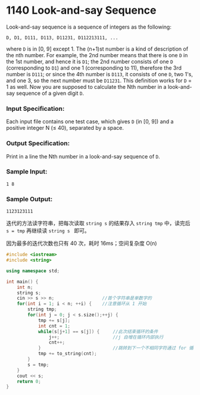 # 1140 Look-and-say Sequence

Look-and-say sequence is a sequence of integers as the following:

```
D, D1, D111, D113, D11231, D112213111, ...   
```

where `D` is in [0, 9] except 1. The (n+1)st number is a kind of description of the nth number. For example, the 2nd number means that there is one `D` in the 1st number, and hence it is `D1`; the 2nd number consists of one `D` (corresponding to `D1`) and one 1 (corresponding to 11), therefore the 3rd number is `D111`; or since the 4th number is `D113`, it consists of one `D`, two 1's, and one 3, so the next number must be `D11231`. This definition works for `D` = 1 as well. Now you are supposed to calculate the Nth number in a look-and-say sequence of a given digit `D`.

### Input Specification:

Each input file contains one test case, which gives `D` (in [0, 9]) and a positive integer N (≤ 40), separated by a space.

### Output Specification:

Print in a line the Nth number in a look-and-say sequence of `D`.

### Sample Input:

```in
1 8    
```

### Sample Output:

```out
1123123111
```



迭代的方法读字符串，把每次读取 `string s` 的结果存入 `string tmp` 中，读完后 `s = tmp`  再继续读 `string s ` 即可。

因为最多的迭代次数也只有 40 次，耗时 16ms；空间复杂度 O(n)

```c++
#include <iostream>
#include <string>

using namespace std;

int main() {
	int n;
	string s;
	cin >> s >> n;					//首个字符串是单数字的
	for(int i = 1; i < n; ++i) {	//注意循环从 1 开始
		string tmp;
		for(int j = 0; j < s.size();++j) {
			tmp += s[j];
			int cnt = 1;
			while(s[j+1] == s[j]) { 	//此次结束循环的条件
				j++;					//j 自增在循环内部执行
				cnt++;
			}							//跳转到下一个不相同字符通过 for 循环的 ++j 执行
			tmp += to_string(cnt);
		}
		s = tmp;
	}
	cout << s;
	return 0;
}
```

